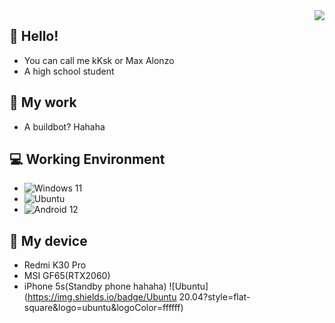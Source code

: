 <img align="right" src="https://github-readme-stats.vercel.app/api?username=Zj031210&include_all_commits=true&show_icons=true&hide_title=tru&hide_border=true" />

## 👋 Hello!
- You can call me kKsk or Max Alonzo
- A high school student

## 📁 My work
- A buildbot? Hahaha

## 💻 Working Environment
- ![Windows 11](https://img.shields.io/badge/Windows-11-blue?style=for-the-badge&logo=windows&logoColor=white)
- ![Ubuntu](https://img.shields.io/badge/Ubuntu-20.04-orange?style=for-the-badge&logo=ubuntu&logoColor=white)
- ![Android 12](https://img.shields.io/badge/Android-12-green?style=for-the-badge&logo=android&logoColor=white)

## 📱 My device
- Redmi K30 Pro
- MSI GF65(RTX2060)
- iPhone 5s(Standby phone hahaha)
![Ubuntu](https://img.shields.io/badge/Ubuntu 20.04?style=flat-square&logo=ubuntu&logoColor=ffffff)
